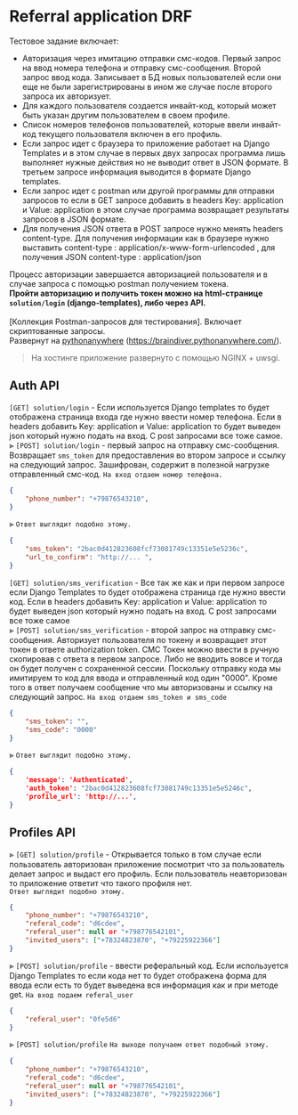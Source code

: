 # Referral application DRF
Тестовое задание включает:

- Авторизация через имитацию отправки смс-кодов. Первый запрос на ввод номера телефона и отправку смс-сообщения. Второй запрос ввод кода. Записывает в БД новых пользователей если они еще не были зарегистрированы в ином же случае после второго запроса их авторизует.
- Для каждого пользователя создается инвайт-код, который может быть указан другим пользователем в своем профиле.
- Список номеров телефонов пользователей, которые ввели инвайт-код текущего пользователя включен в его профиль.
- Ecли запрос идет с браузера то приложение работает на Django Templates и в этом случае в первых двух запросах программа лишь выполняет нужные действия но не выводит ответ в JSON формате. В третьем запросе информация выводится в формате Django templates. 
- Если запрос идет с postman или другой программы для отправки запросов то если в GET запросе добавить в headers  Key: application и Value: application в этом случае программа возвращает результаты запросов в JSON формате. 
- Для получения JSON ответа в POST запросе нужно менять headers content-type. Для получения информации как в браузере нужно выставить content-type : application/x-www-form-urlencoded , для получения JSON content-type : application/json


Процесс авторизации завершается авторизацией пользователя и в случае запроса с помощью postman получением токена.<br> **Пройти авторизацию и получить токен можно на html-странице `solution/login` (django-templates), либо через API.**<br><br>
[Коллекция Postman-запросов для тестирования]. Включает скриптованные запросы.<br>
Развернут на [pythonanywhere](https://braindiver.pythonanywhere.com/) (https://braindiver.pythonanywhere.com/).
>На хостинге приложение развернуто с помощью NGINX + uwsgi.

## Auth API
`[GET] solution/login` - Если используется Django templates то будет отображена страница входа где нужно ввести номер телефона. Если в headers добавить Key: application и Value: application то будет выведен json который нужно подать на вход. С post запросами все тоже самое.<br>
⪢ `[POST] solution/login`  - первый запрос на отправку смс-сообщения. Возвращает `sms_token` для предоставления во втором запросе и ссылку на следующий запрос. Зашифрован, содержит в полезной нагрузке отправленный смс-код.
`На вход отдаем номер телефона.`
```json
{
    "phone_number": "+79876543210",
}
```
⪢ `Ответ выглядит подобно этому.`
```json
{
    "sms_token": "2bac0d412823608fcf73081749c13351e5e5236c",
    "url_to_confirm": "http://... ",
}
```
`[GET] solution/sms_verification` - Все так же как и при первом запросе если Django Templates то будет отображена страница где нужно ввести код. Если в headers добавить Key: application и Value: application то будет выведен json который нужно подать на вход. C post запросами все тоже самое <br>
⪢ `[POST] solution/sms_verification` - второй запрос на отправку смс-сообщения. Авторизует пользователя по токену и возвращает этот токен в ответе authorization token. СМС Токен можно ввести в ручную скопировав с ответа в первом запросе. Либо не вводить вовсе и тогда он будет получен с сохраненной сессии. Поскольку отправку кода мы имитируем то код для ввода и отправленный код один "0000". Кроме того в ответ получаем сообщение что мы авторизованы и ссылку на следующий запрос. 
`На вход отдаем sms_token и sms_code`
```json
{
    "sms_token": "",
    "sms_code": "0000"    
}
```
⪢ `Ответ выглядит подобно этому.`
```json
{
    'message': 'Authenticated',
    'auth_token': "2bac0d412823608fcf73081749c13351e5e5246c",
    'profile_url': 'http://...',
}
```
## Profiles API
⪢ `[GET] solution/profile` - Открывается только в том случае если пользователь авторизован приложение посмотрит что за пользователь делает запрос и выдаст его профиль. Если пользователь неавторизован то приложение ответит что такого профиля нет. <br>
`Ответ выглядит подобно этому.`
```json
{
    "phone_number": "+79876543210",
    "referal_code": "d6cdee",
    "referal_user": null or "+798776542101", 
    "invited_users": ["+78324823870", "+79225922366"]
}
```
⪢ `[POST] solution/profile` - ввести реферальный код. Если используется Django Templates то если кода нет то будет отображена форма для ввода если есть то будет выведена вся информация как и при методе get.
`На вход подаем referal_user`
```json
{
    "referal_user": "0fe5d6"
}
```
⪢ `[POST] solution/profile`
`На выходе получаем ответ подобный этому.`
```json
{
    "phone_number": "+79876543210",
    "referal_code": "d6cdee",
    "referal_user": null or "+798776542101", 
    "invited_users": ["+78324823870", "+79225922366"]
}
```
